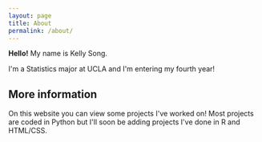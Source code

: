 ```yaml
---
layout: page
title: About
permalink: /about/
---
```


**Hello!** My name is Kelly Song.

I'm a Statistics major at UCLA and I'm entering my fourth year!

## More information

On this website you can view some projects I've worked on! Most projects are coded in Python but I'll soon be adding projects I've done in R and HTML/CSS.

